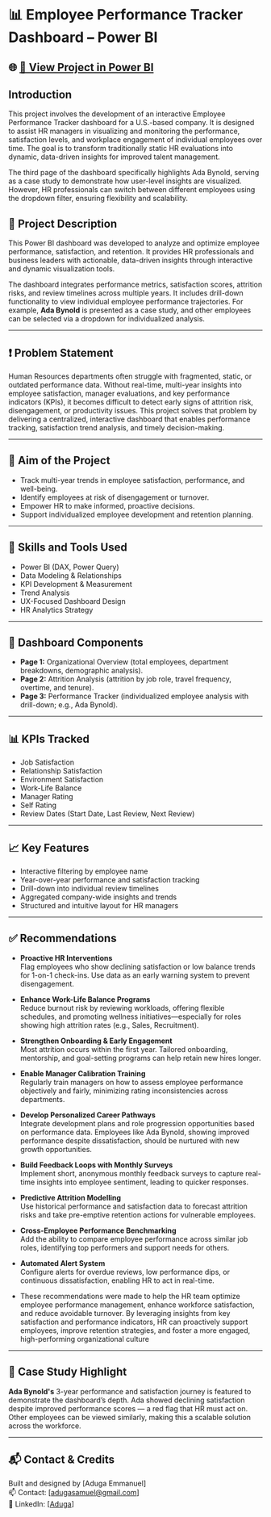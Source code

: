 # 📊 Employee Performance Tracker Dashboard – Power BI

## 🌐 [🔗 View Project in Power BI](https://app.powerbi.com/view?r=eyJrIjoiM2RlNWQyMzktNTY1OC00ODEwLTgwM2EtYzc4ZjJkYTdmNzU5IiwidCI6ImRmODY3OWNkLWE4MGUtNDVkOC05OWFjLWM4M2VkN2ZmOTVhMCJ9&pageName=ReportSection)
## Introduction
This project involves the development of an interactive Employee Performance Tracker dashboard for a U.S.-based company. It is designed to assist HR managers in visualizing and monitoring the performance, satisfaction levels, and workplace engagement of individual employees over time. The goal is to transform traditionally static HR evaluations into dynamic, data-driven insights for improved talent management.

The third page of the dashboard specifically highlights Ada Bynold, serving as a case study to demonstrate how user-level insights are visualized. However, HR professionals can switch between different employees using the dropdown filter, ensuring flexibility and scalability.
## 🧾 Project Description
This Power BI dashboard was developed to analyze and optimize employee performance, satisfaction, and retention. It provides HR professionals and business leaders with actionable, data-driven insights through interactive and dynamic visualization tools.

The dashboard integrates performance metrics, satisfaction scores, attrition risks, and review timelines across multiple years. It includes drill-down functionality to view individual employee performance trajectories. For example, **Ada Bynold** is presented as a case study, and other employees can be selected via a dropdown for individualized analysis.

---

## ❗ Problem Statement
Human Resources departments often struggle with fragmented, static, or outdated performance data. Without real-time, multi-year insights into employee satisfaction, manager evaluations, and key performance indicators (KPIs), it becomes difficult to detect early signs of attrition risk, disengagement, or productivity issues. This project solves that problem by delivering a centralized, interactive dashboard that enables performance tracking, satisfaction trend analysis, and timely decision-making.

---

## 🎯 Aim of the Project
- Track multi-year trends in employee satisfaction, performance, and well-being.
- Identify employees at risk of disengagement or turnover.
- Empower HR to make informed, proactive decisions.
- Support individualized employee development and retention planning.

---

## 🧠 Skills and Tools Used
- Power BI (DAX, Power Query)
- Data Modeling & Relationships
- KPI Development & Measurement
- Trend Analysis
- UX-Focused Dashboard Design
- HR Analytics Strategy

---

## 🧩 Dashboard Components
- **Page 1:** Organizational Overview (total employees, department breakdowns, demographic analysis).
- **Page 2:** Attrition Analysis (attrition by job role, travel frequency, overtime, and tenure).
- **Page 3:** Performance Tracker (individualized employee analysis with drill-down; e.g., Ada Bynold).

---

## 📊 KPIs Tracked
- Job Satisfaction  
- Relationship Satisfaction  
- Environment Satisfaction  
- Work-Life Balance  
- Manager Rating  
- Self Rating  
- Review Dates (Start Date, Last Review, Next Review)

---

## 📈 Key Features
- Interactive filtering by employee name
- Year-over-year performance and satisfaction tracking
- Drill-down into individual review timelines
- Aggregated company-wide insights and trends
- Structured and intuitive layout for HR managers

---

## ✅ Recommendations

- **Proactive HR Interventions**  
   Flag employees who show declining satisfaction or low balance trends for 1-on-1 check-ins. Use data as an early warning system to 
   prevent disengagement.

- **Enhance Work-Life Balance Programs**  
   Reduce burnout risk by reviewing workloads, offering flexible schedules, and promoting wellness initiatives—especially for roles 
   showing high attrition rates (e.g., Sales, Recruitment).

- **Strengthen Onboarding & Early Engagement**  
   Most attrition occurs within the first year. Tailored onboarding, mentorship, and goal-setting programs can help retain new hires 
   longer.

- **Enable Manager Calibration Training**  
   Regularly train managers on how to assess employee performance objectively and fairly, minimizing rating inconsistencies across 
   departments.

- **Develop Personalized Career Pathways**  
   Integrate development plans and role progression opportunities based on performance data. Employees like Ada Bynold, showing improved 
   performance despite dissatisfaction, should be nurtured with new growth opportunities.

- **Build Feedback Loops with Monthly Surveys**  
   Implement short, anonymous monthly feedback surveys to capture real-time insights into employee sentiment, leading to quicker 
   responses.

- **Predictive Attrition Modelling**  
   Use historical performance and satisfaction data to forecast attrition risks and take pre-emptive retention actions for vulnerable 
   employees.

- **Cross-Employee Performance Benchmarking**  
   Add the ability to compare employee performance across similar job roles, identifying top performers and support needs for others.

- **Automated Alert System**  
   Configure alerts for overdue reviews, low performance dips, or continuous dissatisfaction, enabling HR to act in real-time.
- These recommendations were made to help the HR team optimize employee performance management, enhance workforce satisfaction, and 
 reduce avoidable turnover. By leveraging insights from key satisfaction and performance indicators, HR can proactively support 
   employees, improve retention strategies, and foster a more engaged, high-performing organizational culture
---

## 📌 Case Study Highlight
**Ada Bynold's** 3-year performance and satisfaction journey is featured to demonstrate the dashboard’s depth. Ada showed declining satisfaction despite improved performance scores — a red flag that HR must act on. Other employees can be viewed similarly, making this a scalable solution across the workforce.

---
## 📬 Contact & Credits
Built and designed by [Aduga Emmanuel]  
📫 Contact: [adugasamuel@gmail.com]  
🔗 LinkedIn: [[Aduga](https://www.linkedin.com/in/aduga-emmanuel-170396132/)]  
